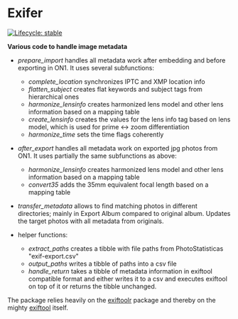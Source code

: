 # Exifer

<!-- badges: start -->

[![Lifecycle: stable](https://img.shields.io/badge/lifecycle-stable-brightgreen.svg)](https://lifecycle.r-lib.org/articles/stages.html#stable)

<!-- badges: end -->

**Various code to handle image metadata**

-   *prepare_import* handles all metadata work after embedding and before exporting in ON1. It uses several subfunctions:

    -   *complete_location* synchronizes IPTC and XMP location info
    -   *flatten_subject* creates flat keywords and subject tags from hierarchical ones
    -   *harmonize_lensinfo* creates harmonized lens model and other lens information based on a mapping table
    -   *create_lensinfo* creates the values for the lens info tag based on lens model, which is used for prime \<-\> zoom differentiation
    -   *harmonize_time* sets the time flags coherently

-   *after_export* handles all metadata work on exported jpg photos from ON1. It uses partially the same subfunctions as above:

    -   *harmonize_lensinfo* creates harmonized lens model and other lens information based on a mapping table
    -   *convert35* adds the 35mm equivalent focal length based on a mapping table

-   *transfer_metadata* allows to find matching photos in different directories; mainly in Export Album compared to original album. Updates the target photos with all metadata from originals.

-   helper functions:

    -   *extract_paths* creates a tibble with file paths from PhotoStatisticas "exif-export.csv"
    -   *output_paths* writes a tibble of paths into a csv file
    -   *handle_return* takes a tibble of metadata information in exiftool compatible format and either writes it to a csv and executes exiftool on top of it or returns the tibble unchanged.

The package relies heavily on the [exiftoolr](https://github.com/JoshOBrien/exiftoolr) package and thereby on the mighty [exiftool](https://exiftool.org) itself.
